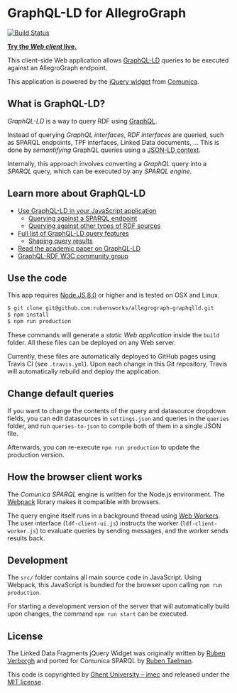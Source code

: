 # GraphQL-LD for AllegroGraph
[![Build Status](https://travis-ci.org/rubensworks/allegrograph-graphqlld.svg?branch=master)](https://travis-ci.org/rubensworks/allegrograph-graphqlld)

**[Try the _Web client_ live.](https://rubensworks.github.io/allegrograph-graphqlld/)**

This client-side Web application allows [GraphQL-LD](https://gist.github.com/rubensworks/9d6eccce996317677d71944ed1087ea6) queries to be executed against an AllegroGraph endpoint.

This application is powered by the [jQuery widget](https://github.com/comunica/jQuery-Widget.js) from [Comunica](https://github.com/comunica/comunica).

## What is GraphQL-LD?

*GraphQL-LD* is a way to query RDF using [GraphQL](https://graphql.org/).

Instead of querying *GraphQL interfaces*, *RDF interfaces* are queried, such as SPARQL endpoints, TPF interfaces, Linked Data documents, ...
This is done by *semantifying* GraphQL queries using a [JSON-LD context](https://json-ld.org/).

Internally, this approach involves converting a *GraphQL* query into a *SPARQL* query,
which can be executed by any *SPARQL engine*.

## Learn more about GraphQL-LD

* [Use GraphQL-LD in your JavaScript application](https://github.com/rubensworks/GraphQL-LD.js)
	* [Querying against a SPARQL endpoint](https://github.com/rubensworks/graphql-ld-sparqlendpoint.js)
	* [Querying against other types of RDF sources](https://github.com/rubensworks/graphql-ld-comunica.js)
* [Full list of GraphQL-LD query features](https://github.com/rubensworks/graphql-to-sparql.js)
	* [Shaping query results](https://github.com/rubensworks/graphql-to-sparql.js#converting-to-tree-based-results)
* [Read the academic paper on GraphQL-LD](https://comunica.github.io/Article-ISWC2018-Demo-GraphQlLD/)
* [GraphQL-RDF W3C community group](https://www.w3.org/community/graphql-rdf/)

## Use the code

This app requires [Node.JS 8.0](http://nodejs.org/) or higher and is tested on OSX and Linux.

```bash
$ git clone git@github.com:rubensworks/allegrograph-graphqlld.git
$ npm install
$ npm run production
```

These commands will generate a _static Web application_ inside the `build` folder.
All these files can be deployed on any Web server.

Currently, these files are automatically deployed to GitHub pages using Travis CI (see `.travis.yml`).
Upon each change in this Git repository, Travis will automatically rebuild and deploy the application.

## Change default queries

If you want to change the contents of the query and datasource dropdown fields,
you can edit datasources in `settings.json` and queries in the `queries` folder,
and run `queries-to-json` to compile both of them in a single JSON file.

Afterwards, you can re-execute `npm run production` to update the production version.

## How the browser client works
The _Comunica SPARQL_ engine is written for the Node.js environment. The [Webpack](https://webpack.js.org/) library makes it compatible with browsers.

The query engine itself runs in a background thread using [Web Workers](https://developer.mozilla.org/en-US/docs/Web/API/Web_Workers_API/Using_web_workers). The user interface (`ldf-client-ui.js`) instructs the worker (`ldf-client-worker.js`) to evaluate queries by sending messages, and the worker sends results back.

## Development

The `src/` folder contains all main source code in JavaScript.
Using Webpack, this JavaScript is bundled for the browser upon calling `npm run production`.

For starting a development version of the server that will automatically build upon changes, the command `npm run start` can be executed.

## License

The Linked Data Fragments jQuery Widget was originally written by [Ruben Verborgh](https://ruben.verborgh.org/)
and ported for Comunica SPARQL by [Ruben Taelman](http://rubensworks.net/).

This code is copyrighted by [Ghent University – imec](http://idlab.ugent.be/)
and released under the [MIT license](http://opensource.org/licenses/MIT).
